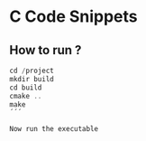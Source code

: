 # C Code Snippets

## How to run ?

``` C
cd /project
mkdir build
cd build
cmake ..
make
´´´

Now run the executable

